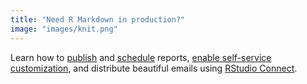 ```yaml
---
title: "Need R Markdown in production?"
image: "images/knit.png"
---
```


Learn how to <a href="https://docs.rstudio.com/connect/user/publishing/">publish</a> and <a href="https://docs.rstudio.com/connect/user/scheduling/">schedule</a> reports, <a href="https://docs.rstudio.com/connect/user/param-rmarkdown/">enable self-service customization</a>, and distribute beautiful emails using <a href='https://rstudio.com/products/connect'> RStudio Connect</a>.

   
